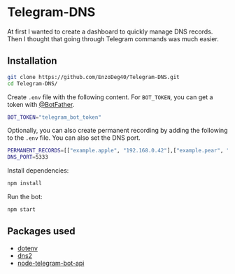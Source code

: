 # Telegram-DNS
At first I wanted to create a dashboard to quickly manage DNS records. Then I thought that going through Telegram commands was much easier.

## Installation 
```bash
git clone https://github.com/EnzoDeg40/Telegram-DNS.git
cd Telegram-DNS/
```

Create `.env` file with the following content. For `BOT_TOKEN`, you can get a token with [@BotFather](https://t.me/BotFather).
```bash
BOT_TOKEN="telegram_bot_token"
```
Optionally, you can also create permanent recording by adding the following to the `.env` file. You can also set the DNS port.
```bash
PERMANENT_RECORDS=[["example.apple", "192.168.0.42"],["example.pear", "192.168.0.69"]]
DNS_PORT=5333
```

Install dependencies:
```bash
npm install
```
Run the bot:
```bash
npm start
```

## Packages used
- [dotenv](https://www.npmjs.com/package/dotenv)
- [dns2](https://www.npmjs.com/package/dns2)
- [node-telegram-bot-api](https://www.npmjs.com/package/node-telegram-bot-api)